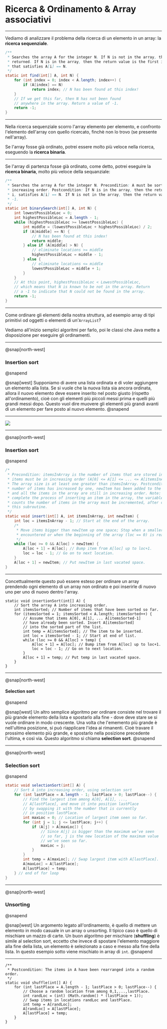 # Ricerca & Ordinamento & Array associativi

---

Vediamo di analizzare il problema della ricerca di un elemento in un array: la **ricerca sequenziale**.

```java
/**
 * Searches the array A for the integer N. If N is not in the array, then -1 is
 * returned. If N is in the array, then the return value is the first integer i
 * that satisfies A[i] == N.
 */
static int find(int[] A, int N) {
	for (int index = 0; index < A.length; index++) {
		if (A[index] == N)
			return index; // N has been found at this index!
	}
	// If we get this far, then N has not been found
	// anywhere in the array. Return a value of -1.
	return -1;
}

```
---
Nella ricerca sequenziale scorro l'array elemento per elemento, e confronto l'elemento dell'array con quello ricercato, finchè non lo trovo (se presente nell'array).

Se l'array fosse già ordinato, potrei essere molto più veloce nella ricerca, eseguendo la **ricerca binaria**.

---

Se l'array di partenza fosse già ordinato, come detto, potrei eseguire la **ricerca binaria**, molto più veloce della sequanziale:

```java
/**
 * Searches the array A for the integer N. Precondition: A must be sorted into
 * increasing order. Postcondition: If N is in the array, then the return value,
 * i, satisfies A[i] == N. If N is not in the array, then the return value is
 * -1.
 */
static int binarySearch(int[] A, int N) {
	int lowestPossibleLoc = 0;
	int highestPossibleLoc = A.length - 1;
	while (highestPossibleLoc >= lowestPossibleLoc) {
		int middle = (lowestPossibleLoc + highestPossibleLoc) / 2;
		if (A[middle] == N) {
			// N has been found at this index!
			return middle;
		} else if (A[middle] > N) {
			// eliminate locations >= middle
			highestPossibleLoc = middle - 1;
		} else {
			// eliminate locations <= middle
			lowestPossibleLoc = middle + 1;
		}
	}
	// At this point, highestPossibleLoc < LowestPossibleLoc,
	// which means that N is known to be not in the array. Return
	// a -1 to indicate that N could not be found in the array.
	return -1;
}

```

---

Come ordinare gli elementi della nostra struttura, ad esempio array di tipi primitivi od oggetti o elementi di un'`ArrayList`?

Vediamo all'inizio semplici algoritmi per farlo, poi le classi che Java mette a disposizione per eseguire gli ordinamenti. 

---
@snap[north-west]
### Insertion sort
@snapend

@snap[west]
Supponiamo di avere una lista ordinata e di voler aggiungere un elemento alla lista. Se si vuole che la nuova lista sia ancora ordinata, allora il nuovo elemento deve essere inserito nel posto giusto (rispetto all'ordinamento), cioè con gli elementi più piccoli messi prima e quelli più grandi messi dopo. Questo vuol dire muovere gli elementi più grandi avanti di un elemento per fare posto al nuovo elemento.
@snapend

---

![](assets/img/insertion_sort.png)

---
@snap[north-west]
### Insertion sort
@snapend

```java
/*
 * Precondition: itemsInArray is the number of items that are stored in A. These
 * items must be in increasing order (A[0] <= A[1] <= ... <= A[itemsInArray-1]).
 * The array size is at least one greater than itemsInArray. Postcondition: The
 * number of items has increased by one, newItem has been added to the array,
 * and all the items in the array are still in increasing order. Note: To
 * complete the process of inserting an item in the array, the variable that
 * counts the number of items in the array must be incremented, after calling
 * this subroutine.
 */
static void insert(int[] A, int itemsInArray, int newItem) {
	int loc = itemsInArray - 1; // Start at the end of the array.
	/*
	 * Move items bigger than newItem up one space; Stop when a smaller item is
	 * encountered or when the beginning of the array (loc == 0) is reached.
	 */
	while (loc >= 0 && A[loc] > newItem) {
		A[loc + 1] = A[loc]; // Bump item from A[loc] up to loc+1.
		loc = loc - 1; // Go on to next location.
	}
	A[loc + 1] = newItem; // Put newItem in last vacated space.
}
```

---

Concettualmente questo può essere esteso per ordinare un array prendendo ogni elemento di un array non ordinato e poi inserirle di nuovo uno per uno di nuovo dentro l'array. 

```
static void insertionSort(int[] A) {
    // Sort the array A into increasing order.
    int itemsSorted; // Number of items that have been sorted so far.
    for (itemsSorted = 1; itemsSorted < A.length; itemsSorted++) {
        // Assume that items A[0], A[1], ... A[itemsSorted-1]
        // have already been sorted. Insert A[itemsSorted]
        // into the sorted part of the list.
        int temp = A[itemsSorted]; // The item to be inserted.
        int loc = itemsSorted - 1; // Start at end of list.
        while (loc >= 0 && A[loc] > temp) {
            A[loc + 1] = A[loc]; // Bump item from A[loc] up to loc+1.
            loc = loc - 1; // Go on to next location.
        }
        A[loc + 1] = temp; // Put temp in last vacated space.
    }
}

```
---
@snap[north-west]
#### Selection sort
@snapend

@snap[west]
Un altro semplice algoritmo per ordinare consiste nel trovare il più grande elemento della lista e spostarlo alla fine - dove deve stare se si vuole ordinare in modo crescente. Una volta che l'ememento più grande è nell'ultima posizione, si può riapplicare l'idea ai rimanenti. Cioè travare il prossimo elemento più grande, e spostarlo nella posizione precedente l'ultima, e così via. Questo algoritmo si chiama **selection sort**.
@snapend

---

@snap[north-west]
### Selection sort
@snapend

```java
static void selectionSort(int[] A) {
    // Sort A into increasing order, using selection sort
    for (int lastPlace = A.length - 1; lastPlace > 0; lastPlace--) {
        // Find the largest item among A[0], A[1], ...,
        // A[lastPlace], and move it into position lastPlace
        // by swapping it with the number that is currently
        // in position lastPlace.
        int maxLoc = 0; // Location of largest item seen so far.
        for (int j = 1; j <= lastPlace; j++) {
            if (A[j] > A[maxLoc]) {
                // Since A[j] is bigger than the maximum we’ve seen
                // so far, j is the new location of the maximum value
                // we’ve seen so far.
                maxLoc = j;
            }
        }
        int temp = A[maxLoc]; // Swap largest item with A[lastPlace].
        A[maxLoc] = A[lastPlace];
        A[lastPlace] = temp;
    } // end of for loop
}

```
---

@snap[north-west]
### Unsorting
@snapend

@snap[west]
Un argomento legato all'ordinamento, è quello di mettere un elemento in modo casuale in un array o unsorting. Il tipico caso è quello di mischiare un mazzo di carte. Un buon algoritmo per mischiare (**shuffling**) è simile al selection sort, eccetto che invece di spostare l'elemento maggiore alla fine della lista, un elemento è selezionato a caso e messo alla fine della lista. In questo esempio sotto viene mischiato in array di `int`.
@snapend

---

```
/**
 * Postcondition: The items in A have been rearranged into a random order.
 */
static void shuffle(int[] A) {
	for (int lastPlace = A.length - 1; lastPlace > 0; lastPlace--) {
		// Choose a random location from among 0,1,...,lastPlace.
		int randLoc = (int) (Math.random() * (lastPlace + 1));
		// Swap items in locations randLoc and lastPlace.
		int temp = A[randLoc];
		A[randLoc] = A[lastPlace];
		A[lastPlace] = temp;
	}
}

```